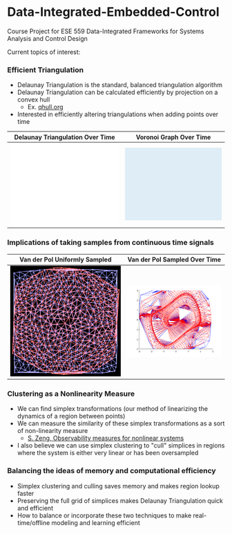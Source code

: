 # Data-Integrated-Embedded-Control
Course Project for ESE 559 Data-Integrated Frameworks for Systems Analysis and Control Design

Current topics of interest:

### Efficient Triangulation

- Delaunay Triangulation is the standard, balanced triangulation algorithm
- Delaunay Triangulation can be calculated efficiently by projection on a convex hull
  - Ex. [qhull.org](http://www.geom.uiuc.edu/graphics/pix/Special_Topics/Computational_Geometry/delaunay.html)
- Interested in efficiently altering triangulations when adding points over time

Delaunay Triangulation Over Time | Voronoi Graph Over Time
:---:|:---:
![dalaunay](docs/delaunay.gif) | ![voronoi](docs/voronoi.gif)

### Implications of taking samples from continuous time signals

Van der Pol Uniformly Sampled | Van der Pol Sampled Over Time
:---:|:---:
![VanderPol_unif](docs/VanderPol_unif.png) | ![VanderPol_time](docs/delaunay.png)

### Clustering as a Nonlinearity Measure
- We can find simplex transformations (our method of linearizing the dynamics of a region between points)
- We can measure the similarity of these simplex transformations as a sort of non-linearity measure
  - [S. Zeng, Observability measures for nonlinear systems](https://github.com/donnellca/Data-Integrated-Embedded-Control/blob/main/Papers/C1.Observability%20measures%20for%20nonlinear%20systems.pdf)
- I also believe we can use simplex clustering to "cull" simplices in regions where the system is either very linear or has been oversampled

### Balancing the ideas of memory and computational efficiency
- Simplex clustering and culling saves memory and makes region lookup faster
- Preserving the full grid of simplices makes Delaunay Triangulation quick and efficient
- How to balance or incorporate these two techniques to make real-time/offline modeling and learning efficient
